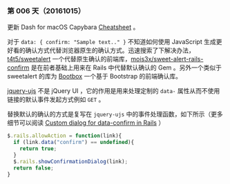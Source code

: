### 第 006 天（20161015）

更新 Dash for macOS Capybara [Cheatsheet](https://github.com/Kapeli/cheatsheets/pull/243/files) 。

对于 `data: { confirm: "Sample text.." }` 不知道如何使用 JavaScript 生成更好看的确认方式代替浏览器原生的确认方式。迅速搜索了下解决办法，[t4t5/sweetalert](https://github.com/t4t5/sweetalert) 一个代替原生确认的前端库，[mois3x/sweet-alert-rails-confirm](https://github.com/mois3x/sweet-alert-rails-confirm) 是在前者基础上用来在 Rails 中代替默认确认的 Gem 。另外一个类似于 sweetalert 的库为 [Bootbox](http://bootboxjs.com/) 一个基于 Bootstrap 的前端确认库。

[jquery-ujs](https://github.com/rails/jquery-ujs) 不是 jQuery UI ，它的作用是用来处理定制的 `data-` 属性从而不使用链接的默认事件发起方式例如 `GET` 。


替换默认的确认的方式是复写在 `jquery-ujs` 中的事件处理函数，如下所示（更多细节可以阅读 [Custom dialog for data-confirm in Rails](http://thelazylog.com/custom-dialog-for-data-confirm-in-rails/) ）

```js
$.rails.allowAction = function(link){
  if (link.data("confirm") == undefined){
    return true;
  }
  $.rails.showConfirmationDialog(link);
  return false;
}
```
